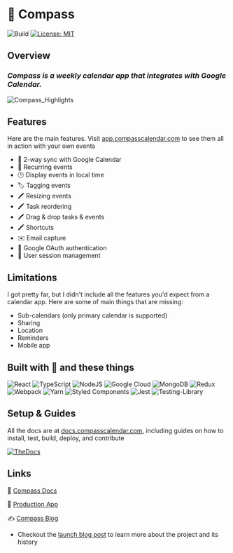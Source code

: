 # 🧭 Compass

![Build](https://github.com/SwitchbackTech/compass/actions/workflows/test.yml/badge.svg) [![License: MIT](https://img.shields.io/badge/License-MIT-yellow.svg)](https://opensource.org/licenses/MIT)

## Overview

### _Compass is a weekly calendar app that integrates with Google Calendar._

![Compass_Highlights](https://github.com/SwitchbackTech/compass/assets/30163055/00543d34-5dfc-47d5-9b83-d84d4c748391)

## Features

Here are the main features. Visit [app.compasscalendar.com](https://app.compasscalendar.com) to see them all in action with your own events

- 🔄 2-way sync with Google Calendar
- 🔄 Recurring events
- 🕒 Display events in local time
- 🏷️ Tagging events
- 🖍️ Resizing events
- 🖍️ Task reordering
- 🖍️ Drag & drop tasks & events
- 🖍️ Shortcuts
- ✉️ Email capture
- 🔐 Google OAuth authentication
- 🔐 User session management

## Limitations

I got pretty far, but I didn't include all the features you'd expect from a calendar app. Here are some of main things that are missing:

- Sub-calendars (only primary calendar is supported)
- Sharing
- Location
- Reminders
- Mobile app

## Built with 💙 and these things

![React](https://img.shields.io/badge/react-%2320232a.svg?style=for-the-badge&logo=react&logoColor=%2361DAFB) ![TypeScript](https://img.shields.io/badge/typescript-%23007ACC.svg?style=for-the-badge&logo=typescript&logoColor=white) ![NodeJS](https://img.shields.io/badge/node.js-6DA55F?style=for-the-badge&logo=node.js&logoColor=white) ![Google Cloud](https://img.shields.io/badge/GoogleCloud-%234285F4.svg?style=for-the-badge&logo=google-cloud&logoColor=white) ![MongoDB](https://img.shields.io/badge/MongoDB-%234ea94b.svg?style=for-the-badge&logo=mongodb&logoColor=white) ![Redux](<https://img.shields.io/badge/redux-%23593d88.svg?style=for-the-badge&logo=redux&logoColor=white![Express.js](https://img.shields.io/badge/express.js-%23404d59.svg?style=for-the-badge&logo=express&logoColor=%2361DAFB)>) ![Webpack](https://img.shields.io/badge/webpack-%238DD6F9.svg?style=for-the-badge&logo=webpack&logoColor=black) ![Yarn](https://img.shields.io/badge/yarn-%232C8EBB.svg?style=for-the-badge&logo=yarn&logoColor=white) ![Styled Components](https://img.shields.io/badge/styled--components-DB7093?style=for-the-badge&logo=styled-components&logoColor=white)
![Jest](https://img.shields.io/badge/-jest-%23C21325?style=for-the-badge&logo=jest&logoColor=white)
![Testing-Library](https://img.shields.io/badge/-TestingLibrary-%23E33332?style=for-the-badge&logo=testing-library&logoColor=white)

## Setup & Guides

All the docs are at [docs.compasscalendar.com](https://docs.compasscalendar.com), including guides on how to install, test, build, deploy, and contribute

[![TheDocs](https://github.com/SwitchbackTech/compass/assets/30163055/b9577876-43af-49eb-830b-df0644c1af8f)](https://docs.compasscalendar.com)

## Links

📃 [Compass Docs](https://docs.compasscalendar.com)

🔵 [Production App](https://app.compasscalendar.com)

✍ [Compass Blog](https://www.compasscalendar.com/blog)

- Checkout the [launch blog post](https://www.compasscalendar.com/post/compass-is-open-source) to learn more about the project and its history
